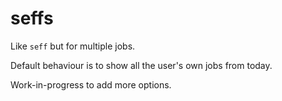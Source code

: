 # seffs

Like `seff` but for multiple jobs.

Default behaviour is to show all the user's own jobs from today.

Work-in-progress to add more options.
